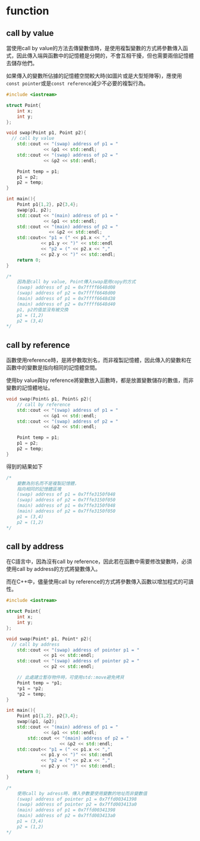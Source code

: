 # function

## call by value

當使用call by value的方法去傳變數值時，是使用複製變數的方式將參數傳入函式，因此傳入端與函數中的記憶體是分開的，不會互相干擾，但也需要兩倍記憶體去儲存他們。

如果傳入的變數所佔據的記憶體空間較大時(如圖片或是大型矩陣等)，應使用`const pointer`或是`const reference`減少不必要的複製行為。

```cpp
#include <iostream>

struct Point{
    int x;
    int y;
};

void swap(Point p1, Point p2){
  // call by value
	std::cout << "(swap) address of p1 = " 
	          << &p1 << std::endl;
	std::cout << "(swap) address of p2 = " 
	          << &p2 << std::endl;

    Point temp = p1;
    p1 = p2;
    p2 = temp;
}

int main(){
    Point p1{1,2}, p2{3,4};
    swap(p1, p2);
    std::cout << "(main) address of p1 = " 
              << &p1 << std::endl;
  	std::cout << "(main) address of p2 = " 
	            << &p2 << std::endl;
    std::cout<< "p1 = (" << p1.x << "," 
             << p1.y << ")" << std::endl 
             << "p2 = (" << p2.x << "," 
             << p2.y << ")" << std::endl;
    return 0;
}

/*
	因為是call by value, Point傳入swap是用copy的方式
	(swap) address of p1 = 0x7ffff6648d08
	(swap) address of p2 = 0x7ffff6648d00
	(main) address of p1 = 0x7ffff6648d38
	(main) address of p2 = 0x7ffff6648d40
	p1, p2的值並沒有被交換
	p1 = (1,2)
	p2 = (3,4)
*/
```

## call by reference

函數使用reference時，是將參數取別名，而非複製記憶體，因此傳入的變數和在函數中的變數是指向相同的記憶體空間。

使用by value與by reference將變數放入函數時，都是放置變數儲存的數值，而非變數的記憶體地址。

```cpp
void swap(Point& p1, Point& p2){
    // call by reference
    std::cout << "(swap) address of p1 = " 
	          << &p1 << std::endl;
    std::cout << "(swap) address of p2 = " 
	          << &p2 << std::endl;

    Point temp = p1;
    p1 = p2;
    p2 = temp;
}
```

得到的結果如下

```cpp
/*
	變數為別名而不是複製記憶體，
	指向相同的記憶體區塊
	(swap) address of p1 = 0x7ffe3150f048
	(swap) address of p2 = 0x7ffe3150f050
	(main) address of p1 = 0x7ffe3150f048
	(main) address of p2 = 0x7ffe3150f050
	p1 = (3,4)
	p2 = (1,2)
*/
```

## call by address

在C語言中，因為沒有call by reference，因此若在函數中需要修改變數時，必須使用call by address的方式將變數傳入。

而在C++中，儘量使用call by reference的方式將參數傳入函數以增加程式的可讀性。

```cpp
#include <iostream>

struct Point{
    int x;
    int y;
};

void swap(Point* p1, Point* p2){
  // call by address
	std::cout << "(swap) address of pointer p1 = "
			  << p1 << std::endl;
	std::cout << "(swap) address of pointer p2 = "
	     	  << p2 << std::endl;

	// 此處建立暫存物件時，可使用std::move避免拷貝
    Point temp = *p1;	
    *p1 = *p2;
    *p2 = temp;
}      

int main(){
    Point p1{1,2}, p2{3,4};
    swap(&p1, &p2);
    std::cout << "(main) address of p1 = "
              << &p1 << std::endl;
        std::cout << "(main) address of p2 = "
                    << &p2 << std::endl;
    std::cout<< "p1 = (" << p1.x << ","
             << p1.y << ")" << std::endl
             << "p2 = (" << p2.x << ","
             << p2.y << ")" << std::endl;
    return 0;
}

/*
	使用call by adress時，傳入參數要使用變數的地址而非變數值
	(swap) address of pointer p1 = 0x7ffd00341398
	(swap) address of pointer p2 = 0x7ffd003413a0
	(main) address of p1 = 0x7ffd00341398
	(main) address of p2 = 0x7ffd003413a0
	p1 = (3,4)
	p2 = (1,2)
*/
```
